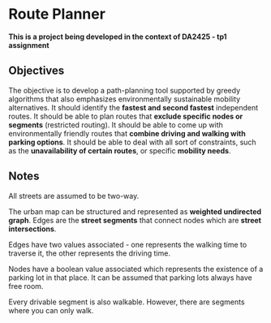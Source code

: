 # Route Planner

**This is a project being developed in the context of DA2425 - tp1 assignment**

## Objectives

The objective is to develop a path-planning tool supported by greedy algorithms that also emphasizes environmentally sustainable mobility alternatives.
It should identify the **fastest and second fastest** independent routes.
It should be able to plan routes that **exclude specific nodes or segments** (restricted routing).
It should be able to come up with environmentally friendly routes that **combine driving and walking with parking options**.
It should be able to deal with all sort of constraints, such as the **unavailability of certain routes**, or specific **mobility needs**.

## Notes
All streets are assumed to be two-way.

The urban map can be structured and represented as **weighted undirected graph**. Edges are the **street segments** that connect nodes which are **street intersections**.

Edges have two values associated - one represents the walking time to traverse it, the other represents the driving time.

Nodes have a boolean value associated which represents the existence of a parking lot in that place. It can be assumed that parking lots always have free room.

Every drivable segment is also walkable. However, there are segments where you can only walk.
